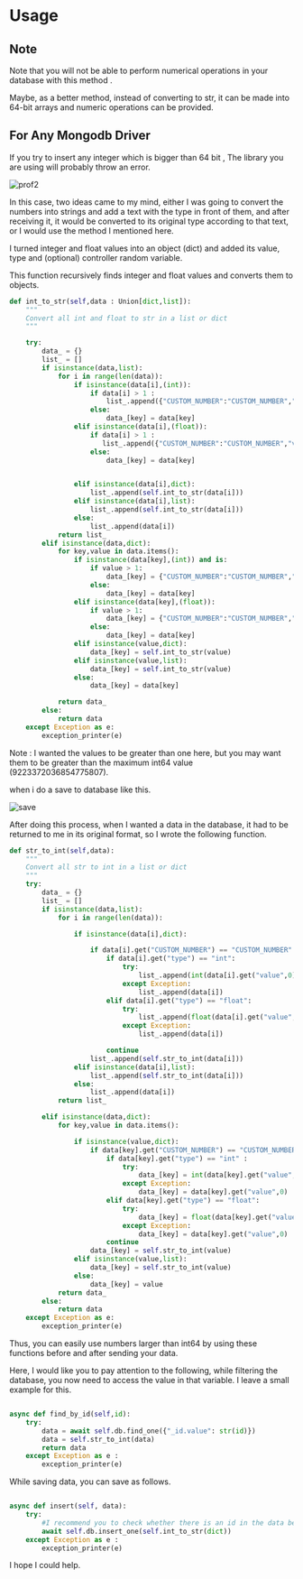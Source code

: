 
# Usage
## Note

Note that you will not be able to perform numerical operations in your database with this method .

Maybe, as a better method, instead of converting to str, it can be made into 64-bit arrays and numeric operations can be provided.

## For Any Mongodb Driver

If you try to insert any integer which is bigger than 64 bit , The library you are using will probably throw an error.

![prof2](https://i.ibb.co/C8MG8dB/resim-2022-02-11-035339.png)

In this case, two ideas came to my mind, either I was going to convert the numbers into strings and add a text with the type in front of them, and after receiving it, it would be converted to its original type according to that text, or I would use the method I mentioned here.

I turned integer and float values ​​into an object (dict) and added its value, type and (optional) controller random variable.


This function recursively finds integer and float values ​​and converts them to objects.
```python
def int_to_str(self,data : Union[dict,list]):
    """
    Convert all int and float to str in a list or dict
    """

    try:
        data_ = {}
        list_ = []
        if isinstance(data,list):
            for i in range(len(data)):
                if isinstance(data[i],(int)):
                    if data[i] > 1 :
                        list_.append({"CUSTOM_NUMBER":"CUSTOM_NUMBER","value":str(data[i]), "type":"int"})
                    else: 
                        data_[key] = data[key]
                elif isinstance(data[i],(float)):
                    if data[i] > 1 :
                       list_.append({"CUSTOM_NUMBER":"CUSTOM_NUMBER","value":str(data[i]), "type":"float"})
                    else: 
                        data_[key] = data[key]


                elif isinstance(data[i],dict):
                    list_.append(self.int_to_str(data[i]))
                elif isinstance(data[i],list):
                    list_.append(self.int_to_str(data[i]))
                else:
                    list_.append(data[i])
            return list_
        elif isinstance(data,dict):
            for key,value in data.items():
                if isinstance(data[key],(int)) and is:
                    if value > 1:
                        data_[key] = {"CUSTOM_NUMBER":"CUSTOM_NUMBER","value":str(data[key]), "type":"int"}
                    else: 
                        data_[key] = data[key]
                elif isinstance(data[key],(float)):
                    if value > 1:
                        data_[key] = {"CUSTOM_NUMBER":"CUSTOM_NUMBER","value":str(data[key]), "type":"float"}
                    else: 
                        data_[key] = data[key]
                elif isinstance(value,dict):
                    data_[key] = self.int_to_str(value)
                elif isinstance(value,list):
                    data_[key] = self.int_to_str(value)
                else:
                    data_[key] = data[key]

            return data_
        else:
            return data
    except Exception as e:
        exception_printer(e)
```

Note : I wanted the values ​​to be greater than one here, but you may want them to be greater than the maximum int64 value (9223372036854775807).


when i do a save to database like this.

![save](https://i.ibb.co/VtGHNBF/resim-2022-02-11-040825.png)


After doing this process, when I wanted a data in the database, it had to be returned to me in its original format, so I wrote the following function.

```python
def str_to_int(self,data):
    """
    Convert all str to int in a list or dict
    """
    try:
        data_ = {}
        list_ = []
        if isinstance(data,list):
            for i in range(len(data)):

                if isinstance(data[i],dict):

                    if data[i].get("CUSTOM_NUMBER") == "CUSTOM_NUMBER":
                        if data[i].get("type") == "int":
                            try:
                                list_.append(int(data[i].get("value",0)))
                            except Exception:
                                list_.append(data[i])
                        elif data[i].get("type") == "float":
                            try:
                                list_.append(float(data[i].get("value",0)))
                            except Exception:
                                list_.append(data[i])

                        continue
                    list_.append(self.str_to_int(data[i]))
                elif isinstance(data[i],list):
                    list_.append(self.str_to_int(data[i]))
                else:
                    list_.append(data[i])
            return list_

        elif isinstance(data,dict):
            for key,value in data.items():

                if isinstance(value,dict):
                    if data[key].get("CUSTOM_NUMBER") == "CUSTOM_NUMBER":
                        if data[key].get("type") == "int" :
                            try:
                                data_[key] = int(data[key].get("value",0))
                            except Exception:
                                data_[key] = data[key].get("value",0)
                        elif data[key].get("type") == "float":
                            try:
                                data_[key] = float(data[key].get("value",0))
                            except Exception:
                                data_[key] = data[key].get("value",0)
                        continue
                    data_[key] = self.str_to_int(value)
                elif isinstance(value,list):
                    data_[key] = self.str_to_int(value)
                else:
                    data_[key] = value
            return data_
        else:
            return data
    except Exception as e:
        exception_printer(e)
```

Thus, you can easily use numbers larger than int64 by using these functions before and after sending your data.

Here, I would like you to pay attention to the following, while filtering the database, you now need to access the value in that variable. I leave a small example for this.

```python

async def find_by_id(self,id):
    try:
        data = await self.db.find_one({"_id.value": str(id)})
        data = self.str_to_int(data)
        return data
    except Exception as e :
        exception_printer(e)
```

While saving data, you can save as follows.

```python

async def insert(self, data):
    try:
        #I recommend you to check whether there is an id in the data beforehand, or whether the data is none.
        await self.db.insert_one(self.int_to_str(dict))
    except Exception as e :
        exception_printer(e)

```

I hope I could help.
